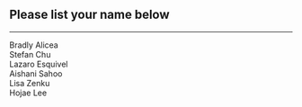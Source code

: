 ## Please list your name below
--------------------------------------------------------------------------------------------------------------------------------------
Bradly Alicea\
Stefan Chu\
Lazaro Esquivel\
Aishani Sahoo\
Lisa Zenku\
Hojae Lee

